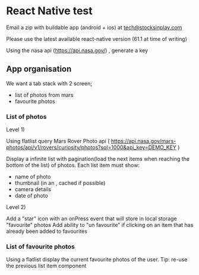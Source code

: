 # React Native test

Email a zip with buildable app (android + ios) at tech@stocksinplay.com

Please use the latest available react-native version (61.1 at time of writing)

Using the nasa api (https://api.nasa.gov/) , generate a key

## App organisation

We want a tab stack with 2 screen;
- list of photos from mars
- favourite photos

### List of photos

Level 1)

Using flatlist query Mars Rover Photo api ( https://api.nasa.gov/mars-photos/api/v1/rovers/curiosity/photos?sol=1000&api_key=DEMO_KEY )

Display a infinite list with pagination(load the next items when reaching the bottom of the list) of photos.
Each list item must show:
 * name of photo
 * thumbnail (in an <Image />, cached if possible)
 * camera details
 * date of photo
 

Level 2)

Add a "star" icon with an onPress event that will store in local storage "favourite" photos
Add ability to "un favourite" if clicking on an item that has already been added to favourites

### List of favourite photos

Using a flatlist display the current favourite photos of the user.
Tip: re-use the previous list item component

